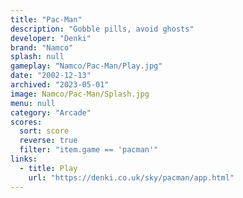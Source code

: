 ```yaml
---
title: "Pac-Man"
description: "Gobble pills, avoid ghosts"
developer: "Denki"
brand: "Namco"
splash: null
gameplay: "Namco/Pac-Man/Play.jpg"
date: "2002-12-13"
archived: "2023-05-01"
image: Namco/Pac-Man/Splash.jpg
menu: null
category: "Arcade"
scores:
  sort: score
  reverse: true
  filter: "item.game == 'pacman'"
links:
  - title: Play
    url: "https://denki.co.uk/sky/pacman/app.html"
---
```


